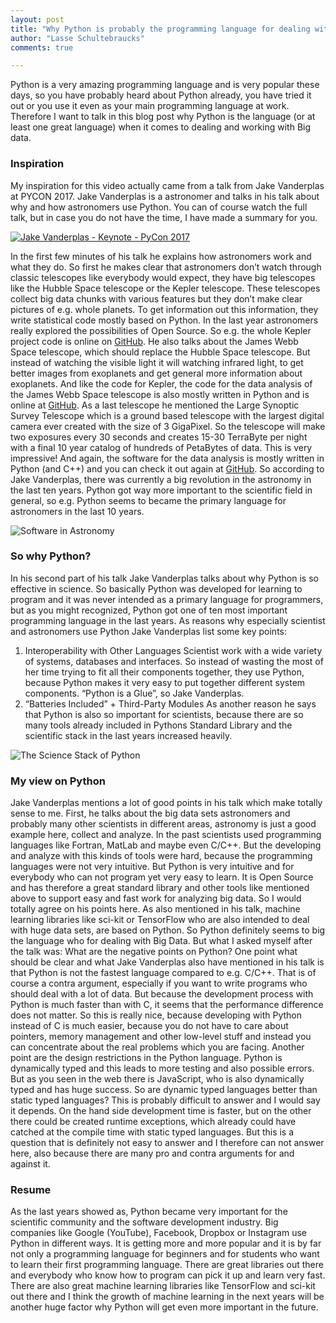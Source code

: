 ```yaml
---
layout: post
title: "Why Python is probably the programming language for dealing with Big Data"
author: "Lasse Schultebraucks"
comments: true

---
```


Python is a very amazing programming language and is very popular these days, so you have probably heard about Python already, you have tried it out or you use it even as your main programming language at work. Therefore I want to talk in this blog post why Python is the language (or at least one great language) when it comes to dealing and working with Big data.

### Inspiration

My inspiration for this video actually came from a talk from Jake Vanderplas at PYCON 2017. Jake Vanderplas is a astronomer and talks in his talk about why and how astronomers use Python. You can of course watch the full talk, but in case you do not have the time, I have made a summary for you.

[![Jake Vanderplas - Keynote - PyCon 2017](https://i.ytimg.com/vi/ZyjCqQEUa8o/maxresdefault.jpg)](https://www.youtube.com/watch?v=ZyjCqQEUa8o "Jake Vanderplas - Keynote - PyCon 2017")

In the first few minutes of his talk he explains how astronomers work and what they do. So first he makes clear that astronomers don’t watch through classic telescopes like everybody would expect, they have big telescopes like the Hubble Space telescope or the Kepler telescope. These telescopes collect big data chunks with various features but they don’t make clear pictures of e.g. whole planets. To get information out this information, they write statistical code mostly based on Python. In the last year astronomers really explored the possibilities of Open Source. So e.g. the whole Kepler project code is online on [GitHub](https://github.com/KeplerGO). He also talks about the James Webb Space telescope, which should replace the Hubble Space telescope. But instead of watching the visible light it will watching infrared light, to get better images from exoplanets and get general more information about exoplanets. And like the code for Kepler, the code for the data analysis of the James Webb Space telescope is also mostly written in Python and is online at [GitHub](https://github.com/STScI-JWST). As a last telescope he mentioned the Large Synoptic Survey Telescope which is a ground based telescope with the largest digital camera ever created with the size of 3 GigaPixel. So the telescope will make two exposures every 30 seconds and creates 15-30 TerraByte per night with a final 10 year catalog of hundreds of PetaBytes of data. This is very impressive! And again, the software for the data analysis is mostly written in Python (and C++) and you can check it out again at [GitHub](https://github.com/lsst-ts). So according to Jake Vanderplas, there was currently a big revolution in the astronomy in the last ten years. Python got way more important to the scientific field in general, so e.g. Python seems to became the primary language for astronomers in the last 10 years.

![Software in Astronomy]({{site.url}}/assets/softwareAstronomy.jpg "Software in Astronomy")

### So why Python?

In his second part of his talk Jake Vanderplas talks about why Python is so effective in science. So basically Python was developed for learning to program and it was never intended as a primary language for programmers, but as you might recognized, Python got one of ten most important programming language in the last years. As reasons why especially scientist and astronomers use Python Jake Vanderplas list some key points:

1. Interoperability with Other Languages
Scientist work with a wide variety of systems, databases and interfaces. So instead of wasting the most of her time trying to fit all their components together, they use Python, because Python makes it very easy to put together different system components. “Python is a Glue”, so Jake Vanderplas.
2. “Batteries Included” + Third-Party Modules
As another reason he says that Python is also so important for scientists, because there are so many tools already included in Pythons Standard Library and the scientific stack in the last years increased heavily.

![The Science Stack of Python]({{site.url}}/assets/pythonStack.jpg "The Science Stack of Python")

### My view on Python

Jake Vanderplas mentions a lot of good points in his talk which make totally sense to me. First, he talks about the big data sets astronomers and probably many other scientists in different areas, astronomy is just a good example here, collect and analyze. In the past scientists used programming languages like Fortran, MatLab and maybe even C/C++. But the developing and analyze with this kinds of tools were hard, because the programming languages were not very intuitive. But Python is very intuitive and for everybody who can not program yet very easy to learn. It is Open Source and has therefore a great standard library and other tools like mentioned above to support easy and fast work for analyzing big data. So I would totally agree on his points here. As also mentioned in his talk, machine learning libraries like sci-kit or TensorFlow who are also intended to deal with huge data sets, are based on Python. So Python definitely seems to big the language who for dealing with Big Data. But what I asked myself after the talk was: What are the negative points on Python?
One point what should be clear and what Jake Vanderplas also have mentioned in his talk is that Python is not the fastest language compared to e.g. C/C++. That is of course a contra argument, especially if you want to write programs who should deal with a lot of data. But because the development process with Python is much faster than with C, it seems that the performance difference does not matter. So this is really nice, because developing with Python instead of C is much easier, because you do not have to care about pointers, memory management and other low-level stuff and instead you can concentrate about the real problems which you are facing. Another point are the design restrictions in the Python language. Python is dynamically typed and this leads to more testing and also possible errors. But as you seen in the web there is JavaScript, who is also dynamically typed and has huge success. So are dynamic typed languages better than static typed languages? This is probably difficult to answer and I would say it depends. On the hand side development time is faster, but on the other there could be created runtime exceptions, which already could have catched at the compile time with static typed languages. But this is a question that is definitely not easy to answer and I therefore can not answer here, also because there are many pro and contra arguments for and against it.

### Resume

As the last years showed as, Python became very important for the scientific community and the software development industry. Big companies like Google (YouTube), Facebook, Dropbox or Instagram use Python in different ways. It is getting more and more popular and it is by far not only a programming language for beginners and for students who want to learn their first programming language. There are great libraries out there and everybody who know how to program can pick it up and learn very fast. There are also great machine learning libraries like TensorFlow and sci-kit out there and I think the growth of machine learning in the next years will be another huge factor why Python will get even more important in the future.
